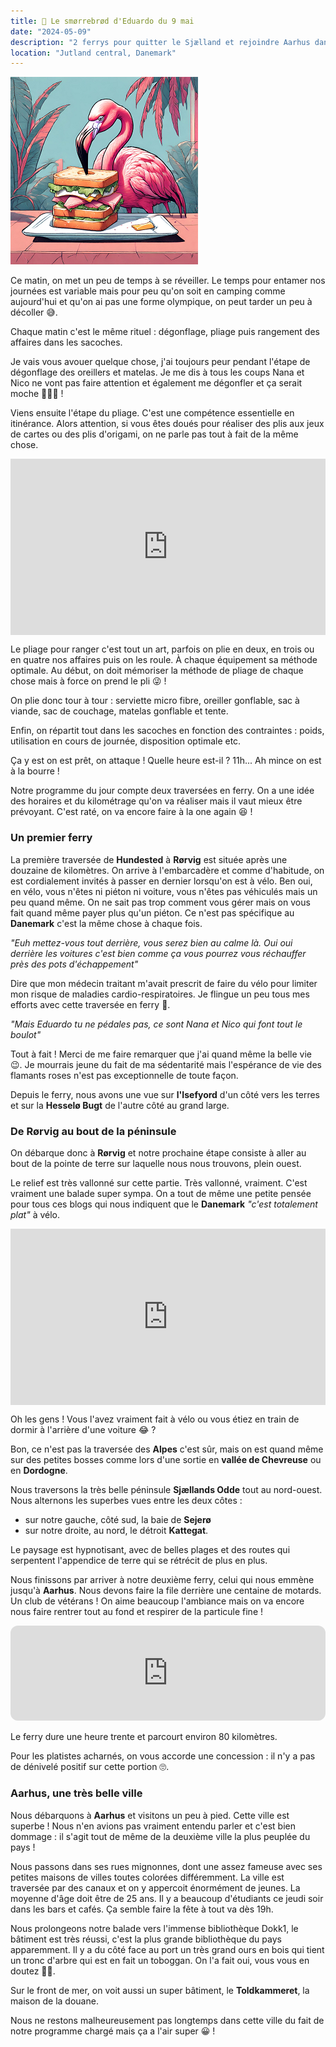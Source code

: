 ```yaml
---
title: 🥪 Le smørrebrød d'Eduardo du 9 mai
date: "2024-05-09"
description: "2 ferrys pour quitter le Sjælland et rejoindre Aarhus dans le Jutland !"
location: "Jutland central, Danemark"
---
```


![Smorrebrod d'Eduardo](../smorrebrod_eduardo.png)

Ce matin, on met un peu de temps à se réveiller. Le temps pour entamer nos journées est variable mais pour peu qu'on soit en camping comme aujourd'hui et qu'on ai pas une forme olympique, on peut tarder un peu à décoller 😅.

Chaque matin c'est le même rituel : dégonflage, pliage puis rangement des affaires dans les sacoches.

Je vais vous avouer quelque chose, j'ai toujours peur pendant l'étape de dégonflage des oreillers et matelas. Je me dis à tous les coups Nana et Nico ne vont pas faire attention et également me dégonfler et ça serait moche 🦩🛟🤕 !

Viens ensuite l'étape du pliage. C'est une compétence essentielle en itinérance. Alors attention, si vous êtes doués pour réaliser des plis aux jeux de cartes ou des plis d'origami, on ne parle pas tout à fait de la même chose.

<div style="width: 100%; height: 0; position: relative; padding-bottom: 56%;"><iframe src="https://giphy.com/embed/9lusxBBUsTz8Fk029b" style="top: 0; left: 0; width: 100%; height: 100%; position: absolute; border: 0;" allowfullscreen scrolling="no" allow="encrypted-media;" class="giphy-embed"></iframe></div>

Le pliage pour ranger c'est tout un art, parfois on plie en deux, en trois ou en quatre nos affaires puis on les roule. À chaque équipement sa méthode optimale. Au début, on doit mémoriser la méthode de pliage de chaque chose mais à force on prend le pli 😜 !

On plie donc tour à tour : serviette micro fibre, oreiller gonflable, sac à viande, sac de couchage, matelas gonflable et tente.

Enfin, on répartit tout dans les sacoches en fonction des contraintes : poids, utilisation en cours de journée, disposition optimale etc.

Ça y est on est prêt, on attaque ! Quelle heure est-il ? 11h... Ah mince on est à la bourre !

Notre programme du jour compte deux traversées en ferry. On a une idée des horaires et du kilométrage qu'on va réaliser mais il vaut mieux être prévoyant. C'est raté, on va encore faire à la one again 😆 !

### Un premier ferry

La première traversée de **Hundested** à **Rørvig** est située après une douzaine de kilomètres. On arrive à l'embarcadère et comme d'habitude, on est cordialement invités à passer en dernier lorsqu'on est à vélo. Ben oui, en vélo, vous n'êtes ni piéton ni voiture, vous n'êtes pas véhiculés mais un peu quand même. On ne sait pas trop comment vous gérer mais on vous fait quand même payer plus qu'un piéton. Ce n'est pas spécifique au **Danemark** c'est la même chose à chaque fois.

_"Euh mettez-vous tout derrière, vous serez bien au calme là. Oui oui derrière les voitures c'est bien comme ça vous pourrez vous réchauffer près des pots d'échappement"_

Dire que mon médecin traitant m'avait prescrit de faire du vélo pour limiter mon risque de maladies cardio-respiratoires. Je flingue un peu tous mes efforts avec cette traversée en ferry 🤔.

_"Mais Eduardo tu ne pédales pas, ce sont Nana et Nico qui font tout le boulot"_

Tout à fait ! Merci de me faire remarquer que j'ai quand même la belle vie 😉. Je mourrais jeune du fait de ma sédentarité mais l'espérance de vie des flamants roses n'est pas exceptionnelle de toute façon.

Depuis le ferry, nous avons une vue sur **l'Isefyord** d'un côté vers les terres et sur la **Hesselø Bugt** de l'autre côté au grand large.

### De Rørvig au bout de la péninsule

On débarque donc à **Rørvig** et notre prochaine étape consiste à aller au bout de la pointe de terre sur laquelle nous nous trouvons, plein ouest.

Le relief est très vallonné sur cette partie. Très vallonné, vraiment. C'est vraiment une balade super sympa. On a tout de même une petite pensée pour tous ces blogs qui nous indiquent que le **Danemark** _"c'est totalement plat"_ à vélo.

<div style="width: 100%; height: 0; position: relative; padding-bottom: 56%;"><iframe src="https://giphy.com/embed/hPPx8yk3Bmqys" style="top: 0; left: 0; width: 100%; height: 100%; position: absolute; border: 0;" allowfullscreen scrolling="no" allow="encrypted-media;" class="giphy-embed"></iframe></div>

Oh les gens ! Vous l'avez vraiment fait à vélo ou vous étiez en train de dormir à l'arrière d'une voiture 😂 ?

Bon, ce n'est pas la traversée des **Alpes** c'est sûr, mais on est quand même sur des petites bosses comme lors d'une sortie en **vallée de Chevreuse** ou en **Dordogne**.

Nous traversons la très belle péninsule **Sjællands Odde** tout au nord-ouest. Nous alternons les superbes vues entre les deux côtes :

- sur notre gauche, côté sud, la baie de **Sejerø**
- sur notre droite, au nord, le détroit **Kattegat**.

Le paysage est hypnotisant, avec de belles plages et des routes qui serpentent l'appendice de terre qui se rétrécit de plus en plus.

Nous finissons par arriver à notre deuxième ferry, celui qui nous emmène jusqu'à **Aarhus**. Nous devons faire la file derrière une centaine de motards. Un club de vétérans ! On aime beaucoup l'ambiance mais on va encore nous faire rentrer tout au fond et respirer de la particule fine !

<iframe style="border-radius:12px" src="https://open.spotify.com/embed/track/0DiWol3AO6WpXZgp0goxAV?utm_source=generator" width="100%" height="152" frameBorder="0" allow="autoplay; clipboard-write; encrypted-media; picture-in-picture" loading="lazy"></iframe>

Le ferry dure une heure trente et parcourt environ 80 kilomètres.

Pour les platistes acharnés, on vous accorde une concession : il n'y a pas de dénivelé positif sur cette portion 🙄.

### Aarhus, une très belle ville

Nous débarquons à **Aarhus** et visitons un peu à pied. Cette ville est superbe ! Nous n'en avions pas vraiment entendu parler et c'est bien dommage : il s'agit tout de même de la deuxième ville la plus peuplée du pays !

Nous passons dans ses rues mignonnes, dont une assez fameuse avec ses petites maisons de villes toutes colorées différemment. La ville est traversée par des canaux et on y appercoit énormément de jeunes. La moyenne d'âge doit être de 25 ans. Il y a beaucoup d'étudiants ce jeudi soir dans les bars et cafés. Ça semble faire la fête à tout va dès 19h.

Nous prolongeons notre balade vers l'immense bibliothèque Dokk1, le bâtiment est très réussi, c'est la plus grande bibliothèque du pays apparemment. Il y a du côté face au port un très grand ours en bois qui tient un tronc d'arbre qui est en fait un toboggan. On l'a fait oui, vous vous en doutez 🐻😅.

Sur le front de mer, on voit aussi un super bâtiment, le **Toldkammeret**, la maison de la douane.

Nous ne restons malheureusement pas longtemps dans cette ville du fait de notre programme chargé mais ça a l'air super 😀 !
